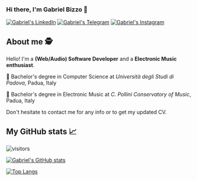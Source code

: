 ### Hi there, I'm Gabriel Bizzo 👋

<!--
**killbizz/killbizz** is a ✨ _special_ ✨ repository because its `README.md` (this file) appears on your GitHub profile.

Here are some ideas to get you started:

- 🔭 I’m currently working on ...
- 🌱 I’m currently learning ...
- 👯 I’m looking to collaborate on ...
- 🤔 I’m looking for help with ...
- 💬 Ask me about ...
- 📫 How to reach me: ...
- 😄 Pronouns: ...
- ⚡ Fun fact: ...
-->

[![Gabriel's LinkedIn](https://img.shields.io/badge/LinkedIn-0077B5?style=for-the-badge&logo=linkedin&logoColor=white)](https://www.linkedin.com/in/gabriel-bizzo-6b332b231)
[![Gabriel's Telegram](https://img.shields.io/badge/Telegram-2CA5E0?style=for-the-badge&logo=telegram&logoColor=white)](https://t.me/killbizz)
[![Gabriel's Instagram](https://img.shields.io/badge/Instagram-E4405F?style=for-the-badge&logo=instagram&logoColor=white)](https://www.instagram.com/kill.bizz)

## About me 🕵️
Hello! I'm a **(Web/Audio) Software Developer** and a **Electronic Music enthusiast**.

📌 Bachelor's degree in Computer Science at *Università degli Studi di Padova*, Padua, Italy

📌 Bachelor's degree in Electronic Music at *C. Pollini Conservatory of Music*, Padua, Italy

Don't hesitate to contact me for any info or to get my updated CV.

## My GitHub stats 📈 
![visitors](https://shields-io-visitor-counter.herokuapp.com/badge?page=killbizz&label=Visitors&labelColor=000000&logo=GitHub&logoColor=FFFFFF&color=1D70B8&style=for-the-badge)

[![Gabriel's GitHub stats](https://github-readme-stats-kappa-two-87.vercel.app/api?username=killbizz&count_private=true&show_icons=true&theme=gotham)](https://github.com/killbizz/github-readme-stats)

[![Top Langs](https://github-readme-stats-kappa-two-87.vercel.app/api/top-langs/?username=killbizz&theme=gotham)](https://github.com/killbizz/github-readme-stats)
